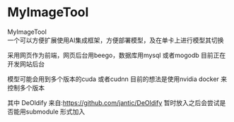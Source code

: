 # MyImageTool
MyImageTool  
一个可以方便扩展使用AI集成框架，方便部署模型，及在单卡上进行模型其切换

采用网页作为前端，网页后台用beego，数据库用mysql 或者mogodb
目前正在开发网站后台

模型可能会用到多个版本的cuda 或者cudnn 目前的想法是使用nvidia docker 来控制多个版本

其中
DeOldify 来自:https://github.com/jantic/DeOldify
暂时放入之后会尝试是否能用submodule 形式加入
